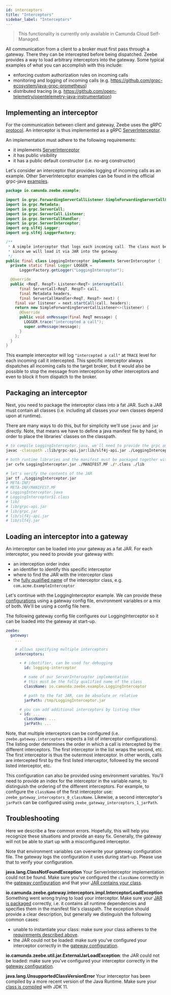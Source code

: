 ```yaml
---
id: interceptors
title: "Interceptors"
sidebar_label: "Interceptors"
---
```


> This functionality is currently only available in Camunda Cloud Self-Managed.

All communication from a client to a broker must first pass through a gateway.
There they can be intercepted before being dispatched. Zeebe provides a way to
load arbitrary interceptors into the gateway. Some typical examples of what you
can accomplish with this include:

- enforcing custom authorization rules on incoming calls
- monitoring and logging of incoming calls  (e.g.
  https://github.com/grpc-ecosystem/java-grpc-prometheus)
- distributed tracing (e.g.
  https://github.com/open-telemetry/opentelemetry-java-instrumentation)

## Implementing an interceptor
For the communication between client and gateway, Zeebe uses the gRPC
[protocol](/components/zeebe/technical-concepts/protocols.md). An interceptor is
thus implemented as a gRPC
[ServerInterceptor](https://grpc.github.io/grpc-java/javadoc/io/grpc/ServerInterceptor.html).

An implementation must adhere to the following requirements:
- it implements
  [ServerInterceptor](https://grpc.github.io/grpc-java/javadoc/io/grpc/ServerInterceptor.html)
- it has public visibility
- it has a public default constructor (i.e. no-arg constructor)

Let's consider an interceptor that provides logging of incoming calls as an
example. Other ServerInterceptor examples can be found in the official grpc-java
[examples](https://github.com/grpc/grpc-java/tree/v1.41.0/examples).

```java
package io.camunda.zeebe.example;

import io.grpc.ForwardingServerCallListener.SimpleForwardingServerCallListener;
import io.grpc.Metadata;
import io.grpc.ServerCall;
import io.grpc.ServerCall.Listener;
import io.grpc.ServerCallHandler;
import io.grpc.ServerInterceptor;
import org.slf4j.Logger;
import org.slf4j.LoggerFactory;

/**
 * A simple interceptor that logs each incoming call. The class must be public
 * since we will load it via JAR into the gateway.
 */
public final class LoggingInterceptor implements ServerInterceptor {
  private static final Logger LOGGER =
      LoggerFactory.getLogger("LoggingInterceptor");

  @Override
  public <ReqT, RespT> Listener<ReqT> interceptCall(
      final ServerCall<ReqT, RespT> call,
      final Metadata headers,
      final ServerCallHandler<ReqT, RespT> next) {
    final var listener = next.startCall(call, headers);
    return new SimpleForwardingServerCallListener<>(listener) {
      @Override
      public void onMessage(final ReqT message) {
        LOGGER.trace("intercepted a call");
        super.onMessage(message);
      }
    };
  }
}
```

This example interceptor will log `"intercepted a call"` at `TRACE` level for
each incoming call it intercepted. This specific interceptor always dispatches
all incoming calls to the target broker, but it would also be possible to stop
the message from interception by other interceptors and even to block it from
dispatch to the broker.

## Packaging an interceptor
Next, you need to package the interceptor class into a fat JAR. Such a JAR must
contain all classes (i.e. including all classes your own classes depend upon at
runtime).

There are many ways to do this, but for simplicity we'll use `javac` and `jar`
directly. Note, that means we have to define a java manifest file by hand, in
order to place the libraries' classes on the classpath.

```sh
# to compile LoggingInterceptor.java, we'll need to provide the grpc and slf4j api libraries
javac -classpath .:lib/grpc-api.jar:lib/slf4j-api.jar ./LoggingInterceptor.java

# both runtime libraries and the manifest must be packaged together with the compiled classes
jar cvfm LoggingInterceptor.jar ./MANIFEST.MF ./*.class ./lib

# let's verify the contents of the JAR
jar tf ./LoggingInterceptor.jar
# META-INF/
# META-INF/MANIFEST.MF
# LoggingInterceptor.java
# LoggingInterceptor$1.class
# lib/
# lib/grpc-api.jar
# lib/grpc.jar
# lib/slf4j-api.jar
# lib/slf4j.jar
```

## Loading an interceptor into a gateway
An interceptor can be loaded into your gateway as a fat JAR. For each
interceptor, you need to provide your gateway with:
- an interception order index
- an identifier to identify this specific interceptor
- where to find the JAR with the interceptor class
- the [fully qualified
  name](https://docs.oracle.com/javase/specs/jls/se17/html/jls-6.html#jls-6.7)
  of the interceptor class, e.g. `com.acme.ExampleInterceptor`

Let's continue with the LoggingInterceptor example. We can provide these
[configurations](components/zeebe/deployment-guide/configuration/configuration.md)
using a gateway config file, environment variables or a mix of both. We'll be
using a config file here.

The following gateway config file configures our LoggingInterceptor so it can be
loaded into the gateway at start-up.

```yaml
zeebe:
  gateway:
    ...

    # allows specifying multiple interceptors
    interceptors:

      - # identifier, can be used for debugging
        id: logging-interceptor

        # name of our ServerInterceptor implementation
        # this must be the fully qualified name of the class
        className: io.camunda.zeebe.example.LoggingInterceptor

        # path to the fat JAR, can be absolute or relative
        jarPath: /tmp/LoggingInterceptor.jar

      # you can add additional interceptors by listing them
      - id: ...
        className: ...
        jarPath: ...
```

Note, that multiple interceptors can be configured (i.e.
`zeebe.gateway.interceptors` expects a list of interceptor configurations). The
listing order determines the order in which a call is intercepted by the
different interceptors. The first interceptor in the list wraps the second, etc.
The first interceptor is thus the outermost interceptor. In other words, calls
are intercepted first by the first listed interceptor, followed by the second
listed interceptor, etc.

This configuration can also be provided using environment variables. You'll need
to provide an index for the interceptor in the variable name, to distinguish the
ordering of the different interceptors. For example, to configure the
`className` of the first interceptor use:
`zeebe_gateway_interceptors_0_className`. Likewise, a second interceptor's
`jarPath` can be configured using `zeebe_gateway_interceptors_1_jarPath`.

## Troubleshooting
Here we describe a few common errors. Hopefully, this will help you recognize
these situations and provide an easy fix. Generally, the gateway will not be
able to start up with a misconfigured interceptor.

Note that environment variables can overwrite your gateway configuration file.
The gateway logs the configuration it uses during start-up. Please use that to
verify your configuration.

**java.lang.ClassNotFoundException** Your ServerInterceptor implementation could
not be found. Make sure you've configured the `className` correctly in the
[gateway configuration](#loading-an-interceptor-into-a-gateway) and that your
[JAR contains your class](#packaging-an-interceptor).

**io.camunda.zeebe.gateway.interceptors.impl.InterceptorLoadException**
Something went wrong trying to load your interceptor. Make sure your [JAR is
packaged](#packaging-an-interceptor) correctly, i.e. it contains all runtime
dependencies and specifies them in the manifest file's classpath. The exception
should provide a clear description, but generally we distinguish the following
common cases:
- unable to instantiate your class: make sure your class adheres to the
  [requirements described above](#implementing-an-interceptor).
- the JAR could not be loaded: make sure you've configured your interceptor
  correctly in the [gateway
  configuration](#loading-an-interceptor-into-a-gateway).

**io.camunda.zeebe.util.jar.ExternalJarLoadException**: the JAR could not be
loaded: make sure you've configured your interceptor correctly in the [gateway
configuration](#loading-an-interceptor-into-a-gateway).

**java.lang.UnsupportedClassVersionError** Your interceptor has been compiled by
a more recent version of the Java Runtime. Make sure your [class is
compiled](#packaging-an-interceptor) with JDK 11.